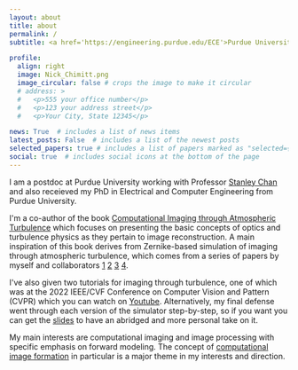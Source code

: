 ```yaml
---
layout: about
title: about
permalink: /
subtitle: <a href='https://engineering.purdue.edu/ECE'>Purdue University</a>. <a href='https://engineering.purdue.edu/ChanGroup/stanleychan.html'>Intelligent Imaging Lab</a>.

profile:
  align: right
  image: Nick_Chimitt.png
  image_circular: false # crops the image to make it circular
  # address: >
  #   <p>555 your office number</p>
  #   <p>123 your address street</p>
  #   <p>Your City, State 12345</p>

news: True  # includes a list of news items
latest_posts: False  # includes a list of the newest posts
selected_papers: true # includes a list of papers marked as "selected={true}"
social: true  # includes social icons at the bottom of the page
---
```


I am a postdoc at Purdue University working with Professor [Stanley Chan](https://engineering.purdue.edu/ChanGroup/stanleychan.html) and also receieved my PhD in Electrical and Computer Engineering from Purdue University.


I'm a co-author of the book [Computational Imaging through Atmospheric Turbulence](https://nchimitt.github.io/book/) which focuses on presenting the basic concepts of optics and turbulence physics as they pertain to image reconstruction. A main inspiration of this book derives from Zernike-based simulation of imaging through atmospheric turbulence, which comes from a series of papers by myself and collaborators [1](https://arxiv.org/abs/2004.11210) [2](https://arxiv.org/abs/2107.11627) [3](https://arxiv.org/abs/2210.06713) [4](https://arxiv.org/pdf/2305.09036.pdf).


I've also given two tutorials for imaging through turbulence, one of which was at the 2022 IEEE/CVF Conference on Computer Vision and Pattern (CVPR) which you can watch on [Youtube](https://www.youtube.com/watch?v=g_VY0KToV_s). Alternatively, my final defense went through each version of the simulator step-by-step, so if you want you can get the [slides](https://drive.google.com/file/d/1d5N2jf10Am_9yNy8z8x2UcPsyvRo5wh-/view?usp=sharing) to have an abridged and more personal take on it.


My main interests are computational imaging and image processing with specific emphasis on forward modeling. The concept of [computational image formation](https://arxiv.org/abs/2307.11635) in particular is a major theme in my interests and direction.

